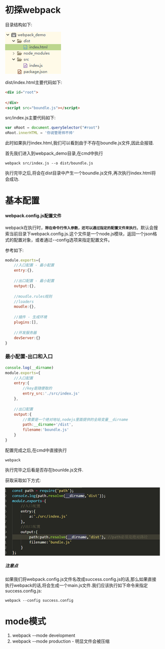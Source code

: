 # 初探webpack

目录结构如下:

![alt text](imgs/demo_folder.png)

dist/index.html主要代码如下:

~~~html
<div id="root">
			
</div>
<script src="boundle.js"></script>
~~~

src/index.js主要代码如下:

~~~js
var oRoot = document.querySelector("#root")
oRoot.innerHTML = '你说管哥帅不帅'
~~~

此时如果执行index.html,我们可以看到由于不存在boundle.js文件,因此会报错.

首先我们进入到webpack_demo目录,在cmd中执行

~~~
webpack src/index.js --o dist/boundle.js
~~~

执行完毕之后,将会在dist目录中产生一个boundle.js文件,再次执行index.html将会成功.



# 基本配置

#### webpack.config.js配置文件

webpack在执行时，**`除在命令行传入参数，还可以通过指定的配置文件来执行`**。默认会搜索当前目录下webpack.config.js.这个文件是一个node.js模块，返回一个json格式的配置对象，或者通过--config选项来指定配置文件。

参考如下:

~~~js
module.exports={
	//入口配置 - 最小配置
	entry:{},
	
	//出口配置 - 最小配置
	output:{},
	
	//moudle.rules规则
	//loaders
	moudle:{},
	
	//插件 - 生成环境
	plugins:[],
	
	//开发服务器
	devServer:{}
}
~~~



### 最小配置-出口和入口

~~~js
console.log(__dirname)
module.exports={
	//入口配置
	entry:{
		//key是随便取的
		entry_src:'./src/index.js'
	},
	
	//出口配置
	output:{
		//需要是一个绝对地址,nodejs里面提供的全局变量__dirname
		path:__dirname+'/dist',
		filename:'boundle.js'
	}
}

~~~

配置完成之后,在cmd中直接执行

~~~
webpack
~~~

执行完毕之后看是否存在bounlde.js文件.

获取采取如下方式:

![alt text](imgs/config.png)

##### 注意点

如果我们将webpack.config.js文件名改成success.config.js的话,那么如果直接执行webpack的话,将会生成一个main.js文件.我们应该执行如下命令来指定success.config.js:

~~~
webpack --config success.config
~~~



# mode模式

1. webpack --mode development
2. webpack --mode production - 明显文件会被压缩